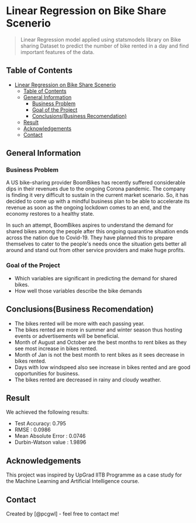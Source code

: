 # Linear Regression on Bike Share Scenerio

> Linear Regression model applied using statsmodels library on Bike sharing Dataset to predict the number of bike rented in a day and find important features of the data.

## Table of Contents

- [Linear Regression on Bike Share Scenerio](#linear-regression-on-bike-share-scenerio)
  - [Table of Contents](#table-of-contents)
  - [General Information](#general-information)
    - [Business Problem](#business-problem)
    - [Goal of the Project](#goal-of-the-project)
    - [Conclusions(Business Recomendation)](#conclusionsbusiness-recomendation)
  - [Result](#result)
  - [Acknowledgements](#acknowledgements)
  - [Contact](#contact)
  
<!-- You can include any other section that is pertinent to your problem -->

## General Information

### Business Problem

A US bike-sharing provider BoomBikes has recently suffered considerable dips in their revenues due to the ongoing Corona pandemic. The company is finding it very difficult to sustain in the current market scenario. So, it has decided to come up with a mindful business plan to be able to accelerate its revenue as soon as the ongoing lockdown comes to an end, and the economy restores to a healthy state.

In such an attempt, BoomBikes aspires to understand the demand for shared bikes among the people after this ongoing quarantine situation ends across the nation due to Covid-19. They have planned this to prepare themselves to cater to the people's needs once the situation gets better all around and stand out from other service providers and make huge profits.

### Goal of the Project

- Which variables are significant in predicting the demand for shared bikes.
- How well those variables describe the bike demands

## Conclusions(Business Recomendation)

- The bikes rented will be more with each passing year.
- The bikes rented are more in summer and winter season thus hosting events or advertisements will be beneficial.
- Month of August and October are the best months to rent bikes as they see most increase in bikes rented.
- Month of Jan is not the best month to rent bikes as it sees decrease in bikes rented.
- Days with low windspeed also see increase in bikes rented and are good opportunities for business.
- The bikes rented are decreased in rainy and cloudy weather.

<!-- You don't have to answer all the questions - just the ones relevant to your project. -->

## Result

We achieved the following results:

- Test Accuracy: 0.795
- RMSE : 0.0986
- Mean Absolute Error : 0.0746
- Durbin-Watson value : 1.9896

<!-- As the libraries versions keep on changing, it is recommended to mention the version of library used in this project -->

## Acknowledgements

This project was inspired by UpGrad IITB Programme as a case study for the Machine Learning and Artificial Intelligence course.

## Contact

Created by [@pcgwl] - feel free to contact me!

<!-- Optional -->

<!-- You don't have to include all sections - just the one's relevant to your project -->
